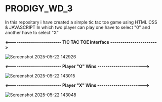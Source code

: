 # PRODIGY_WD_3

In this repositary i have created a simple tic tac toe game using HTML CSS & JAVASCRIPT
In which two player can play one have to select "0" and another have to select "X"


**<------------------------- TIC TAC TOE  interface ----------------------->**


![Screenshot 2025-05-22 142926](https://github.com/user-attachments/assets/39986f02-7a0a-4b15-8635-7d06f3ebacaf)


**<------------------------- Player "O"  Wins ----------------------->**


![Screenshot 2025-05-22 143015](https://github.com/user-attachments/assets/66db8687-6ae6-4391-b353-4b55e4b0f2bb)


**<------------------------- Player "X"  Wins ----------------------->**


![Screenshot 2025-05-22 143048](https://github.com/user-attachments/assets/968a530f-3f0a-4e13-a45c-48d995951d39)



